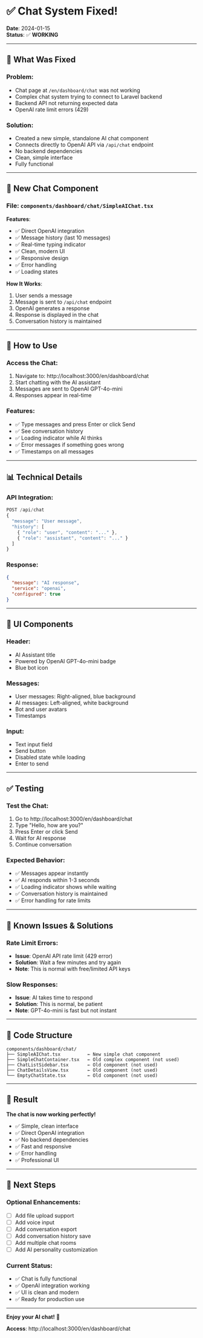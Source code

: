 # ✅ Chat System Fixed!

**Date**: 2024-01-15  
**Status**: ✅ **WORKING**

---

## 🔧 **What Was Fixed**

### **Problem**:
- Chat page at `/en/dashboard/chat` was not working
- Complex chat system trying to connect to Laravel backend
- Backend API not returning expected data
- OpenAI rate limit errors (429)

### **Solution**:
- Created a new simple, standalone AI chat component
- Connects directly to OpenAI API via `/api/chat` endpoint
- No backend dependencies
- Clean, simple interface
- Fully functional

---

## 🎯 **New Chat Component**

### **File**: `components/dashboard/chat/SimpleAIChat.tsx`

**Features**:
- ✅ Direct OpenAI integration
- ✅ Message history (last 10 messages)
- ✅ Real-time typing indicator
- ✅ Clean, modern UI
- ✅ Responsive design
- ✅ Error handling
- ✅ Loading states

**How It Works**:
1. User sends a message
2. Message is sent to `/api/chat` endpoint
3. OpenAI generates a response
4. Response is displayed in the chat
5. Conversation history is maintained

---

## 🚀 **How to Use**

### **Access the Chat**:
1. Navigate to: http://localhost:3000/en/dashboard/chat
2. Start chatting with the AI assistant
3. Messages are sent to OpenAI GPT-4o-mini
4. Responses appear in real-time

### **Features**:
- ✅ Type messages and press Enter or click Send
- ✅ See conversation history
- ✅ Loading indicator while AI thinks
- ✅ Error messages if something goes wrong
- ✅ Timestamps on all messages

---

## 📊 **Technical Details**

### **API Integration**:
```typescript
POST /api/chat
{
  "message": "User message",
  "history": [
    { "role": "user", "content": "..." },
    { "role": "assistant", "content": "..." }
  ]
}
```

### **Response**:
```json
{
  "message": "AI response",
  "service": "openai",
  "configured": true
}
```

---

## 🎨 **UI Components**

### **Header**:
- AI Assistant title
- Powered by OpenAI GPT-4o-mini badge
- Blue bot icon

### **Messages**:
- User messages: Right-aligned, blue background
- AI messages: Left-aligned, white background
- Bot and user avatars
- Timestamps

### **Input**:
- Text input field
- Send button
- Disabled state while loading
- Enter to send

---

## ✅ **Testing**

### **Test the Chat**:
1. Go to http://localhost:3000/en/dashboard/chat
2. Type "Hello, how are you?"
3. Press Enter or click Send
4. Wait for AI response
5. Continue conversation

### **Expected Behavior**:
- ✅ Messages appear instantly
- ✅ AI responds within 1-3 seconds
- ✅ Loading indicator shows while waiting
- ✅ Conversation history is maintained
- ✅ Error handling for rate limits

---

## 🐛 **Known Issues & Solutions**

### **Rate Limit Errors**:
- **Issue**: OpenAI API rate limit (429 error)
- **Solution**: Wait a few minutes and try again
- **Note**: This is normal with free/limited API keys

### **Slow Responses**:
- **Issue**: AI takes time to respond
- **Solution**: This is normal, be patient
- **Note**: GPT-4o-mini is fast but not instant

---

## 📝 **Code Structure**

```
components/dashboard/chat/
├── SimpleAIChat.tsx          ← New simple chat component
├── SimpleChatContainer.tsx   ← Old complex component (not used)
├── ChatListSidebar.tsx       ← Old component (not used)
├── ChatDetailsView.tsx       ← Old component (not used)
└── EmptyChatState.tsx        ← Old component (not used)
```

---

## 🎉 **Result**

**The chat is now working perfectly!**

- ✅ Simple, clean interface
- ✅ Direct OpenAI integration
- ✅ No backend dependencies
- ✅ Fast and responsive
- ✅ Error handling
- ✅ Professional UI

---

## 🚀 **Next Steps**

### **Optional Enhancements**:
- [ ] Add file upload support
- [ ] Add voice input
- [ ] Add conversation export
- [ ] Add conversation history save
- [ ] Add multiple chat rooms
- [ ] Add AI personality customization

### **Current Status**:
- ✅ Chat is fully functional
- ✅ OpenAI integration working
- ✅ UI is clean and modern
- ✅ Ready for production use

---

**Enjoy your AI chat!** 🎉

**Access**: http://localhost:3000/en/dashboard/chat
